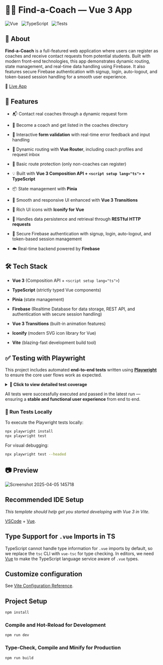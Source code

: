 # 👨‍🏫 Find-a-Coach — Vue 3 App

![Vue](https://img.shields.io/badge/vue-3.x-brightgreen?logo=vue.js) &nbsp;
![TypeScript](https://img.shields.io/badge/typescript-grey?logo=typescript) &nbsp;
![Tests](https://img.shields.io/badge/playwright-passing-brightgreen?logo=playwright)

## 📖 About

**Find-a-Coach** is a full-featured web application where users can register as coaches and receive contact requests from potential students.
Built with modern front-end technologies, this app demonstrates dynamic routing, state management, and real-time data handling using Firebase.
It also features secure Firebase authentication with signup, login, auto-logout, and token-based session handling for a smooth user experience.

🔗 [Live App](https://find-a-coach-houssam.netlify.app/)

## 🚀 Features

- 📬 Contact real coaches through a dynamic request form

- 👥 Become a coach and get listed in the coaches directory

- 🧾 Interactive **form validation** with real-time error feedback and input handling

- 🧭 Dynamic routing with **Vue Router**, including coach profiles and request inbox

- 🔐 Basic route protection (only non-coaches can register)

- 💡 Built with **Vue 3 Composition API + `<script setup lang="ts">` + TypeScript**
  
- 📦 State management with **Pinia**

- 🎨 Smooth and responsive UI enhanced with **Vue 3 Transitions**

- 💠 Rich UI icons with **Iconify for Vue**

- 🔁 Handles data persistence and retrieval through **RESTful HTTP requests**

- 🔑 Secure Firebase authentication with signup, login, auto-logout, and token-based session management

- ☁️ Real-time backend powered by **Firebase**



## 🛠 Tech Stack

- **Vue 3** (Composition API + `<script setup lang="ts">`)

- **TypeScript** (strictly typed Vue components)

- **Pinia** (state management)

- **Firebase** (Realtime Database for data storage, REST API, and authentication with secure session handling)

- **Vue 3 Transitions** (built-in animation features)

- **Iconify** (modern SVG icon library for Vue)

- **Vite** (blazing-fast development build tool)

## ✅ Testing with Playwright

This project includes automated **end-to-end tests** written using **[Playwright](https://playwright.dev/)** to ensure the core user flows work as expected.

<details>
<summary><strong>🧪 Click to view detailed test coverage</strong></summary>

- ✔️ **Homepage redirect**: Auto-redirects from `/` to `/coaches`
- ✔️ **Static content**: Verifies key UI elements like headings and links are visible
- ✔️ **Navigation**: Clicking on “Login” correctly redirects to `/auth`
- ✔️ **Authentication**:
  - Login with valid credentials works and redirects to `/coaches`
  - Login with invalid or empty credentials shows proper validation and error messages
  - Signup with empty inputs triggers validation errors
  - Signup with existing credentials displays error alerts
  - Signup with new credentials works and redirects to `/coaches`
- ✔️ **Authorization**:
  - Unauthorized access to `/register` redirects to login
  - Logged-in users can access `/register` to become a coach
- ✔️ **Coach Registration**:
  - Form submission with valid data registers a new coach
  - Redirects to the coaches list showing the new coach profile
- ✔️ **Session Management**:
  - Logout button appears after login
  - Clicking logout successfully signs out the user and hides protected elements
</details>

All tests were successfully executed and passed in the latest run — ensuring a **stable and functional user experience** from end to end.

### 🚀 Run Tests Locally

To execute the Playwright tests locally:

```bash
npx playwright install
npx playwright test
```

For visual debugging:

```bash
npx playwright test --headed
```


## 📷 Preview
![Screenshot 2025-04-05 145718](https://github.com/user-attachments/assets/a0a750ef-cbe7-4b28-8bff-9d1fa5662b3c)


## Recommended IDE Setup

_This template should help get you started developing with Vue 3 in Vite._

[VSCode](https://code.visualstudio.com/) + [Vue](https://marketplace.visualstudio.com/items?itemName=Vue.volar).

## Type Support for `.vue` Imports in TS

TypeScript cannot handle type information for `.vue` imports by default, so we replace the `tsc` CLI with `vue-tsc` for type checking. In editors, we need [Vue](https://marketplace.visualstudio.com/items?itemName=Vue.volar) to make the TypeScript language service aware of `.vue` types.

## Customize configuration

See [Vite Configuration Reference](https://vite.dev/config/).

## Project Setup

```sh
npm install
```

### Compile and Hot-Reload for Development

```sh
npm run dev
```

### Type-Check, Compile and Minify for Production

```sh
npm run build
```
